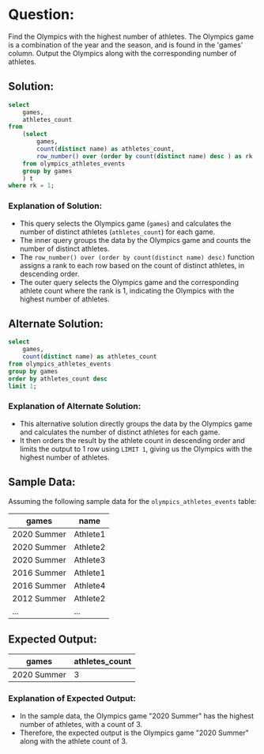 # Question:

Find the Olympics with the highest number of athletes. The Olympics game is a combination of the year and the season, and is found in the 'games' column. Output the Olympics along with the corresponding number of athletes.

## Solution:

```sql
select
    games,
    athletes_count
from
    (select
        games,
        count(distinct name) as athletes_count,
        row_number() over (order by count(distinct name) desc ) as rk
    from olympics_athletes_events
    group by games
    ) t
where rk = 1;
```

### Explanation of Solution:
- This query selects the Olympics game (`games`) and calculates the number of distinct athletes (`athletes_count`) for each game.
- The inner query groups the data by the Olympics game and counts the number of distinct athletes.
- The `row_number() over (order by count(distinct name) desc)` function assigns a rank to each row based on the count of distinct athletes, in descending order.
- The outer query selects the Olympics game and the corresponding athlete count where the rank is 1, indicating the Olympics with the highest number of athletes.

## Alternate Solution:

```sql
select
    games,
    count(distinct name) as athletes_count
from olympics_athletes_events
group by games
order by athletes_count desc
limit 1;
```

### Explanation of Alternate Solution:
- This alternative solution directly groups the data by the Olympics game and calculates the number of distinct athletes for each game.
- It then orders the result by the athlete count in descending order and limits the output to 1 row using `LIMIT 1`, giving us the Olympics with the highest number of athletes.

## Sample Data:
Assuming the following sample data for the `olympics_athletes_events` table:

| games      | name      |
|------------|-----------|
| 2020 Summer| Athlete1  |
| 2020 Summer| Athlete2  |
| 2020 Summer| Athlete3  |
| 2016 Summer| Athlete1  |
| 2016 Summer| Athlete4  |
| 2012 Summer| Athlete2  |
| ...        | ...       |

## Expected Output:
| games      | athletes_count |
|------------|----------------|
| 2020 Summer| 3              |

### Explanation of Expected Output:
- In the sample data, the Olympics game "2020 Summer" has the highest number of athletes, with a count of 3.
- Therefore, the expected output is the Olympics game "2020 Summer" along with the athlete count of 3.

